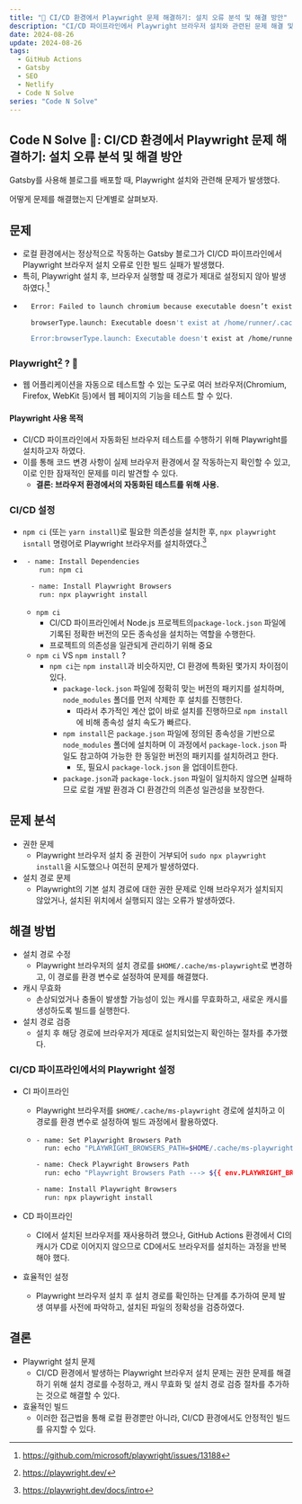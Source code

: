 ```yaml
---
title: "🚀 CI/CD 환경에서 Playwright 문제 해결하기: 설치 오류 분석 및 해결 방안"
description: "CI/CD 파이프라인에서 Playwright 브라우저 설치와 관련된 문제 해결 및 캐시 사용 최적화 방법"
date: 2024-08-26
update: 2024-08-26
tags:
  - GitHub Actions
  - Gatsby
  - SEO
  - Netlify
  - Code N Solve
series: "Code N Solve"
---
```


## Code N Solve 📘: CI/CD 환경에서 Playwright 문제 해결하기: 설치 오류 분석 및 해결 방안

Gatsby를 사용해 블로그를 배포할 때, Playwright 설치와 관련해 문제가 발생했다.

어떻게 문제를 해결했는지 단계별로 살펴보자.

## 문제

- 로컬 환경에서는 정상적으로 작동하는 Gatsby 블로그가 CI/CD 파이프라인에서 Playwright 브라우저 설치 오류로 인한 빌드 실패가 발생했다.
- 특히, Playwright 설치 후, 브라우저 실행할 때 경로가 제대로 설정되지 않아 발생하였다.[^1]
- ```bash
    Error: Failed to launch chromium because executable doesn’t exist

    browserType.launch: Executable doesn't exist at /home/runner/.cache/ms-playwright/chromium-1124/chrome-linux/chrome

    Error:browserType.launch: Executable doesn't exist at /home/runner/.cache/ms-  playwright/chromium-1124/chrome-linux/chrome
  ```

### Playwright[^2] ? 🤔

- 웹 어플리케이션을 자동으로 테스트할 수 있는 도구로 여러 브라우저(Chromium, Firefox, WebKit 등)에서 웹 페이지의 기능을 테스트 할 수 있다.

#### Playwright 사용 목적

- CI/CD 파이프라인에서 자동화된 브라우저 테스트를 수행하기 위해 Playwright를 설치하고자 하였다.
- 이를 통해 코드 변경 사항이 실제 브라우저 환경에서 잘 작동하는지 확인할 수 있고, 이로 인한 잠재적인 문제를 미리 발견할 수 있다.
  - **결론: 브라우저 환경에서의 자동화된 테스트를 위해 사용.**

### CI/CD 설정

- `npm ci` (또는 `yarn install`)로 필요한 의존성을 설치한 후, `npx playwright isntall` 명령어로 Playwright 브라우저를 설치하였다.[^3]
- ```bash
   - name: Install Dependencies
      run: npm ci

    - name: Install Playwright Browsers
      run: npx playwright install
  ```

  - `npm ci`
    - CI/CD 파이프라인에서 Node.js 프로젝트의`package-lock.json` 파일에 기록된 정확한 버전의 모든 종속성을 설치하는 역할을 수행한다.
    - 프로젝트의 의존성을 일관되게 관리하기 위해 중요
  - `npm ci` VS `npm install` ?
    - `npm ci`는 `npm install`과 비슷하지만, CI 환경에 특화된 몇가지 차이점이 있다.
      - `package-lock.json` 파일에 정확히 맞는 버전의 패키지를 설치하며, `node_modules` 폴더를 먼저 삭제한 후 설치를 진행한다.
        - 따라서 추가적인 계산 없이 바로 설치를 진행하므로 `npm install`에 비해 종속성 설치 속도가 빠르다.
      - `npm install`은 `package.json` 파일에 정의된 종속성을 기반으로 `node_modules` 폴더에 설치하며 이 과정에서 `package-lock.json` 파일도 참고하여 가능한 한 동일한 버전의 패키지를 설치하려고 한다.
        - 또, 필요시 `package-lock.json` 을 업데이트한다.
      - `package.json`과 `package-lock.json` 파일이 일치하지 않으면 실패하므로 로컬 개발 환경과 CI 환경간의 의존성 일관성을 보장한다.

## 문제 분석

- 권한 문제
  - Playwright 브라우저 설치 중 권한이 거부되어 `sudo npx playwright install`을 시도했으나 여전히 문제가 발생하였다.
- 설치 경로 문제
  - Playwright의 기본 설치 경로에 대한 권한 문제로 인해 브라우저가 설치되지 않았거나, 설치된 위치에서 실행되지 않는 오류가 발생하였다.

## 해결 방법

- 설치 경로 수정
  - Playwright 브라우저의 설치 경로를 `$HOME/.cache/ms-playwright`로 변경하고, 이 경로를 환경 변수로 설정하여 문제를 해결했다.
- 캐시 무효화
  - 손상되었거나 충돌이 발생할 가능성이 있는 캐시를 무효화하고, 새로운 캐시를 생성하도록 빌드를 실행한다.
- 설치 경로 검증
  - 설치 후 해당 경로에 브라우저가 제대로 설치되었는지 확인하는 절차를 추가했다.

### CI/CD 파이프라인에서의 Playwright 설정

- CI 파이프라인

  - Playwright 브라우저를 `$HOME/.cache/ms-playwright` 경로에 설치하고 이 경로를 환경 변수로 설정하여 빌드 과정에서 활용하였다.
  - ```bash
    - name: Set Playwright Browsers Path
      run: echo "PLAYWRIGHT_BROWSERS_PATH=$HOME/.cache/ms-playwright" >> $GITHUB_ENV

    - name: Check Playwright Browsers Path
      run: echo "Playwright Browsers Path ---> ${{ env.PLAYWRIGHT_BROWSERS_PATH }}"

    - name: Install Playwright Browsers
      run: npx playwright install
    ```

- CD 파이프라인
  - CI에서 설치된 브라우저를 재사용하려 했으나, GitHub Actions 환경에서 CI의 캐시가 CD로 이어지지 않으므로 CD에서도 브라우저를 설치하는 과정을 반복해야 했다.
- 효율적인 설정
  - Playwright 브라우저 설치 후 설치 경로를 확인하는 단계를 추가하여 문제 발생 여부를 사전에 파악하고, 설치된 파일의 정확성을 검증하였다.

## 결론

- Playwright 설치 문제
  - CI/CD 환경에서 발생하는 Playwright 브라우저 설치 문제는 권한 문제를 해결하기 위해 설치 경로를 수정하고, 캐시 무효화 및 설치 경로 검증 절차를 추가하는 것으로 해결할 수 있다.
- 효율적인 빌드
  - 이러한 접근법을 통해 로컬 환경뿐만 아니라, CI/CD 환경에서도 안정적인 빌드를 유지할 수 있다.

[^1]: https://github.com/microsoft/playwright/issues/13188
[^2]: https://playwright.dev/
[^3]: https://playwright.dev/docs/intro
